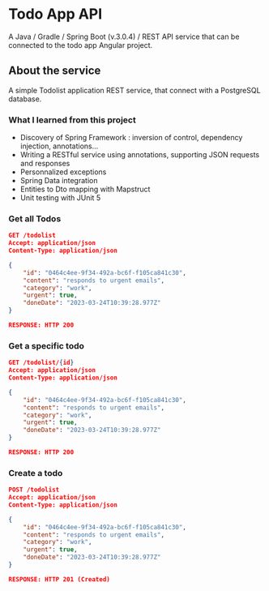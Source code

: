 
# Todo App API

A Java / Gradle / Spring Boot (v.3.0.4) / REST API service that can be connected to the todo app Angular project.

## About the service

A simple Todolist application REST service, that connect with a PostgreSQL database.

### What I learned from this project

- Discovery of Spring Framework : inversion of control, dependency injection, annotations...
- Writing a RESTful service using annotations, supporting JSON requests and responses
- Personnalized exceptions
- Spring Data integration
- Entities to Dto mapping with Mapstruct
- Unit testing with JUnit 5

### Get all Todos
```json
GET /todolist
Accept: application/json
Content-Type: application/json

{
    "id": "0464c4ee-9f34-492a-bc6f-f105ca841c30",
    "content": "responds to urgent emails",
    "category": "work",
    "urgent": true,
    "doneDate": "2023-03-24T10:39:28.977Z"
}

RESPONSE: HTTP 200
```

### Get a specific todo
```json
GET /todolist/{id}
Accept: application/json
Content-Type: application/json

{
    "id": "0464c4ee-9f34-492a-bc6f-f105ca841c30",
    "content": "responds to urgent emails",
    "category": "work",
    "urgent": true,
    "doneDate": "2023-03-24T10:39:28.977Z"
}

RESPONSE: HTTP 200
```

### Create a todo

```json
POST /todolist
Accept: application/json
Content-Type: application/json

{
    "id": "0464c4ee-9f34-492a-bc6f-f105ca841c30",
    "content": "responds to urgent emails",
    "category": "work",
    "urgent": true,
    "doneDate": "2023-03-24T10:39:28.977Z"
}

RESPONSE: HTTP 201 (Created)
```
